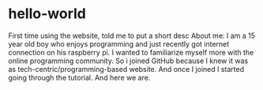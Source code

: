 # hello-world
First time using the website, told me to put a short desc
About me:
I am a 15 year old boy who enjoys programming and just recently got internet connection on his raspberry pi.
I wanted to familiarize myself more with the online programming community.
So i joined GitHub because I knew it was as tech-centric/programming-based website.
And once I joined I started going through the tutorial.
And here we are.
